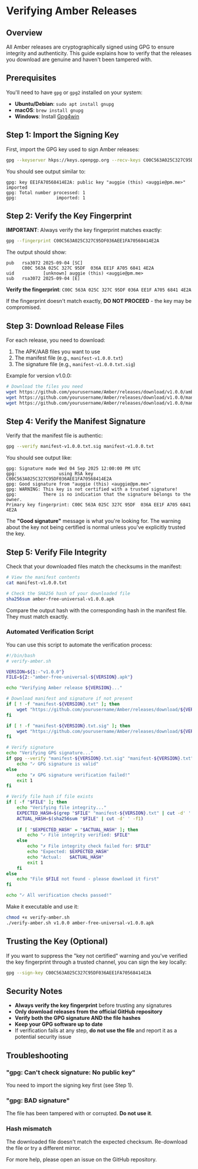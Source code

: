 # Verifying Amber Releases

## Overview

All Amber releases are cryptographically signed using GPG to ensure integrity and authenticity. This guide explains how to verify that the releases you download are genuine and haven't been tampered with.

## Prerequisites

You'll need to have `gpg` or `gpg2` installed on your system:

- **Ubuntu/Debian**: `sudo apt install gnupg`
- **macOS**: `brew install gnupg`
- **Windows**: Install [Gpg4win](https://www.gpg4win.org/)

## Step 1: Import the Signing Key

First, import the GPG key used to sign Amber releases:

```bash
gpg --keyserver hkps://keys.openpgp.org --recv-keys C00C563A025C327C95DF036AEE1FA70568414E2A
```

You should see output similar to:
```
gpg: key EE1FA70568414E2A: public key "auggie (this) <auggie@pm.me>" imported
gpg: Total number processed: 1
gpg:               imported: 1
```

## Step 2: Verify the Key Fingerprint

**IMPORTANT**: Always verify the key fingerprint matches exactly:

```bash
gpg --fingerprint C00C563A025C327C95DF036AEE1FA70568414E2A
```

The output should show:
```
pub   rsa3072 2025-09-04 [SC]
      C00C 563A 025C 327C 95DF  036A EE1F A705 6841 4E2A
uid           [unknown] auggie (this) <auggie@pm.me>
sub   rsa3072 2025-09-04 [E]
```

**Verify the fingerprint**: `C00C 563A 025C 327C 95DF 036A EE1F A705 6841 4E2A`

If the fingerprint doesn't match exactly, **DO NOT PROCEED** - the key may be compromised.

## Step 3: Download Release Files

For each release, you need to download:
1. The APK/AAB files you want to use
2. The manifest file (e.g., `manifest-v1.0.0.txt`)
3. The signature file (e.g., `manifest-v1.0.0.txt.sig`)

Example for version v1.0.0:
```bash
# Download the files you need
wget https://github.com/yourusername/Amber/releases/download/v1.0.0/amber-free-universal-v1.0.0.apk
wget https://github.com/yourusername/Amber/releases/download/v1.0.0/manifest-v1.0.0.txt
wget https://github.com/yourusername/Amber/releases/download/v1.0.0/manifest-v1.0.0.txt.sig
```

## Step 4: Verify the Manifest Signature

Verify that the manifest file is authentic:

```bash
gpg --verify manifest-v1.0.0.txt.sig manifest-v1.0.0.txt
```

You should see output like:
```
gpg: Signature made Wed 04 Sep 2025 12:00:00 PM UTC
gpg:                using RSA key C00C563A025C327C95DF036AEE1FA70568414E2A
gpg: Good signature from "auggie (this) <auggie@pm.me>"
gpg: WARNING: This key is not certified with a trusted signature!
gpg:          There is no indication that the signature belongs to the owner.
Primary key fingerprint: C00C 563A 025C 327C 95DF  036A EE1F A705 6841 4E2A
```

The **"Good signature"** message is what you're looking for. The warning about the key not being certified is normal unless you've explicitly trusted the key.

## Step 5: Verify File Integrity

Check that your downloaded files match the checksums in the manifest:

```bash
# View the manifest contents
cat manifest-v1.0.0.txt

# Check the SHA256 hash of your downloaded file
sha256sum amber-free-universal-v1.0.0.apk
```

Compare the output hash with the corresponding hash in the manifest file. They must match exactly.

### Automated Verification Script

You can use this script to automate the verification process:

```bash
#!/bin/bash
# verify-amber.sh

VERSION=${1:-"v1.0.0"}
FILE=${2:-"amber-free-universal-${VERSION}.apk"}

echo "Verifying Amber release ${VERSION}..."

# Download manifest and signature if not present
if [ ! -f "manifest-${VERSION}.txt" ]; then
    wget "https://github.com/yourusername/Amber/releases/download/${VERSION}/manifest-${VERSION}.txt"
fi

if [ ! -f "manifest-${VERSION}.txt.sig" ]; then
    wget "https://github.com/yourusername/Amber/releases/download/${VERSION}/manifest-${VERSION}.txt.sig"
fi

# Verify signature
echo "Verifying GPG signature..."
if gpg --verify "manifest-${VERSION}.txt.sig" "manifest-${VERSION}.txt"; then
    echo "✓ GPG signature is valid"
else
    echo "✗ GPG signature verification failed!"
    exit 1
fi

# Verify file hash if file exists
if [ -f "$FILE" ]; then
    echo "Verifying file integrity..."
    EXPECTED_HASH=$(grep "$FILE" "manifest-${VERSION}.txt" | cut -d' ' -f1)
    ACTUAL_HASH=$(sha256sum "$FILE" | cut -d' ' -f1)
    
    if [ "$EXPECTED_HASH" = "$ACTUAL_HASH" ]; then
        echo "✓ File integrity verified: $FILE"
    else
        echo "✗ File integrity check failed for: $FILE"
        echo "Expected: $EXPECTED_HASH"
        echo "Actual:   $ACTUAL_HASH"
        exit 1
    fi
else
    echo "File $FILE not found - please download it first"
fi

echo "✓ All verification checks passed!"
```

Make it executable and use it:
```bash
chmod +x verify-amber.sh
./verify-amber.sh v1.0.0 amber-free-universal-v1.0.0.apk
```

## Trusting the Key (Optional)

If you want to suppress the "key not certified" warning and you've verified the key fingerprint through a trusted channel, you can sign the key locally:

```bash
gpg --sign-key C00C563A025C327C95DF036AEE1FA70568414E2A
```

## Security Notes

- **Always verify the key fingerprint** before trusting any signatures
- **Only download releases from the official GitHub repository**
- **Verify both the GPG signature AND the file hashes**
- **Keep your GPG software up to date**
- If verification fails at any step, **do not use the file** and report it as a potential security issue

## Troubleshooting

### "gpg: Can't check signature: No public key"
You need to import the signing key first (see Step 1).

### "gpg: BAD signature"
The file has been tampered with or corrupted. **Do not use it**.

### Hash mismatch
The downloaded file doesn't match the expected checksum. Re-download the file or try a different mirror.

For more help, please open an issue on the GitHub repository.